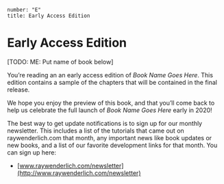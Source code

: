 ```metadata
number: "E"
title: Early Access Edition
```

# Early Access Edition

[TODO: ME: Put name of book below]

You’re reading an an early access edition of _Book Name Goes Here_. This edition contains a sample of the chapters that will be contained in the final release.

We hope you enjoy the preview of this book, and that you’ll come back to help us celebrate the full launch of _Book Name Goes Here_ early in 2020!

The best way to get update notifications is to sign up for our monthly newsletter. This includes a list of the tutorials that came out on raywenderlich.com that month, any important news like book updates or new books, and a list of our favorite development links for that month. You can sign up here:

* [www.raywenderlich.com/newsletter](http://www.raywenderlich.com/newsletter)
